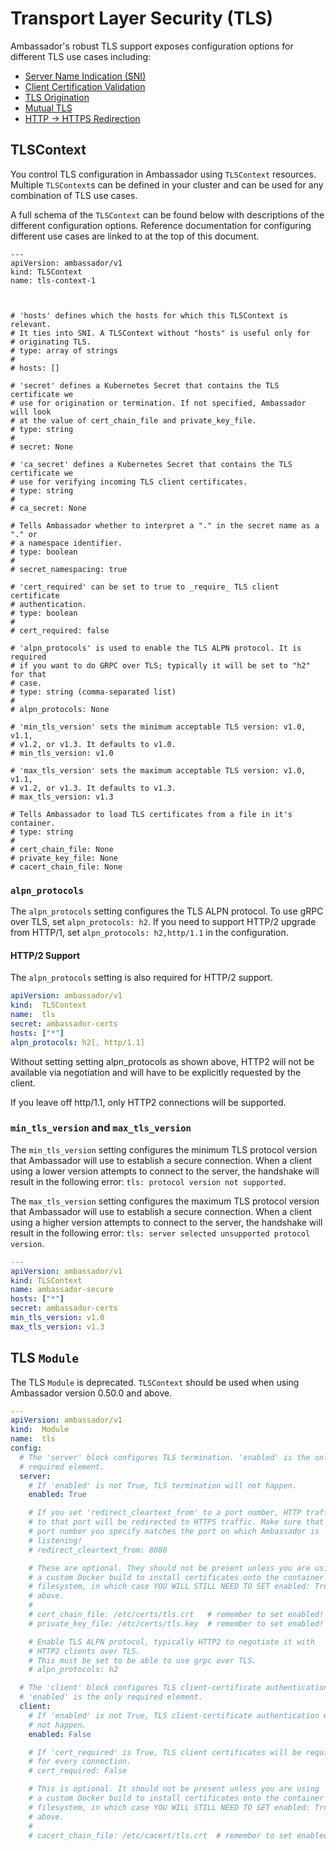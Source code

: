 # Transport Layer Security (TLS)

Ambassador's robust TLS support exposes configuration options for different TLS use cases including:

- [Server Name Indication (SNI)](/v2/reference/tls/sni)
- [Client Certification Validation](/v2/reference/tls/client-cert-validation)
- [TLS Origination](/v2/reference/tls/origination)
- [Mutual TLS](/v2/reference/tls/mtls)
- [HTTP -> HTTPS Redirection](/v2/reference/tls/cleartext-redirection)


## TLSContext

You control TLS configuration in Ambassador using `TLSContext` resources. Multiple `TLSContext`s can be defined in your cluster and can be used for any combination of TLS use cases.

A full schema of the `TLSContext` can be found below with descriptions of the different configuration options. Reference documentation for configuring different use cases are linked to at the top of this document.

```
---
apiVersion: ambassador/v1
kind: TLSContext
name: tls-context-1



# 'hosts' defines which the hosts for which this TLSContext is relevant.
# It ties into SNI. A TLSContext without "hosts" is useful only for 
# originating TLS. 
# type: array of strings
#
# hosts: []

# 'secret' defines a Kubernetes Secret that contains the TLS certificate we
# use for origination or termination. If not specified, Ambassador will look
# at the value of cert_chain_file and private_key_file.
# type: string
#
# secret: None

# 'ca_secret' defines a Kubernetes Secret that contains the TLS certificate we
# use for verifying incoming TLS client certificates.
# type: string
#
# ca_secret: None

# Tells Ambassador whether to interpret a "." in the secret name as a "." or 
# a namespace identifier.
# type: boolean
#
# secret_namespacing: true

# 'cert_required' can be set to true to _require_ TLS client certificate
# authentication.
# type: boolean
#
# cert_required: false

# 'alpn_protocols' is used to enable the TLS ALPN protocol. It is required
# if you want to do GRPC over TLS; typically it will be set to "h2" for that
# case.
# type: string (comma-separated list)
# 
# alpn_protocols: None

# 'min_tls_version' sets the minimum acceptable TLS version: v1.0, v1.1, 
# v1.2, or v1.3. It defaults to v1.0.
# min_tls_version: v1.0

# 'max_tls_version' sets the maximum acceptable TLS version: v1.0, v1.1, 
# v1.2, or v1.3. It defaults to v1.3.
# max_tls_version: v1.3

# Tells Ambassador to load TLS certificates from a file in it's container.
# type: string
#
# cert_chain_file: None
# private_key_file: None
# cacert_chain_file: None
```

### `alpn_protocols`

The `alpn_protocols` setting configures the TLS ALPN protocol. To use gRPC over TLS, set `alpn_protocols: h2`. If you need to support HTTP/2 upgrade from HTTP/1, set `alpn_protocols: h2,http/1.1` in the configuration.

#### HTTP/2 Support

The `alpn_protocols` setting is also required for HTTP/2 support.

```yaml
apiVersion: ambassador/v1
kind:  TLSContext
name:  tls
secret: ambassador-certs
hosts: ["*"]
alpn_protocols: h2[, http/1.1]
```
Without setting setting alpn_protocols as shown above, HTTP2 will not be available via negotiation and will have to be explicitly requested by the client.

If you leave off http/1.1, only HTTP2 connections will be supported.

### `min_tls_version` and `max_tls_version`

The `min_tls_version` setting configures the minimum TLS protocol version that Ambassador will use to establish a secure connection. When a client using a lower version attempts to connect to the server, the handshake will result in the following error: `tls: protocol version not supported`.

The `max_tls_version` setting configures the maximum TLS protocol version that Ambassador will use to establish a secure connection. When a client using a higher version attempts to connect to the server, the handshake will result in the following error: `tls: server selected unsupported protocol version`.

```yaml
---
apiVersion: ambassador/v1
kind: TLSContext
name: ambassador-secure
hosts: ["*"]
secret: ambassador-certs
min_tls_version: v1.0
max_tls_version: v1.3
```

## TLS `Module`

The TLS `Module` is deprecated. `TLSContext` should be used when using Ambassador version 0.50.0 and above.

```yaml
---
apiVersion: ambassador/v1
kind:  Module
name:  tls
config:
  # The 'server' block configures TLS termination. 'enabled' is the only
  # required element.
  server:
    # If 'enabled' is not True, TLS termination will not happen.
    enabled: True

    # If you set 'redirect_cleartext_from' to a port number, HTTP traffic
    # to that port will be redirected to HTTPS traffic. Make sure that the
    # port number you specify matches the port on which Ambassador is
    # listening!
    # redirect_cleartext_from: 8080

    # These are optional. They should not be present unless you are using
    # a custom Docker build to install certificates onto the container
    # filesystem, in which case YOU WILL STILL NEED TO SET enabled: True
    # above.
    #
    # cert_chain_file: /etc/certs/tls.crt   # remember to set enabled!
    # private_key_file: /etc/certs/tls.key  # remember to set enabled!

    # Enable TLS ALPN protocol, typically HTTP2 to negotiate it with
    # HTTP2 clients over TLS.
    # This must be set to be able to use grpc over TLS.
    # alpn_protocols: h2

  # The 'client' block configures TLS client-certificate authentication.
  # 'enabled' is the only required element.
  client:
    # If 'enabled' is not True, TLS client-certificate authentication will
    # not happen.
    enabled: False

    # If 'cert_required' is True, TLS client certificates will be required
    # for every connection.
    # cert_required: False

    # This is optional. It should not be present unless you are using
    # a custom Docker build to install certificates onto the container
    # filesystem, in which case YOU WILL STILL NEED TO SET enabled: True
    # above.
    #
    # cacert_chain_file: /etc/cacert/tls.crt  # remember to set enabled!
```
